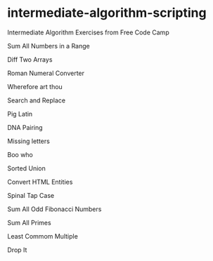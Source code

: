 # intermediate-algorithm-scripting
Intermediate Algorithm Exercises from Free Code Camp


Sum All Numbers in a Range

Diff Two Arrays 

Roman Numeral Converter

Wherefore art thou

Search and Replace

Pig Latin

DNA Pairing

Missing letters

Boo who

Sorted Union

Convert HTML Entities

Spinal Tap Case

Sum All Odd Fibonacci Numbers

Sum All Primes	

Least Commom Multiple

Drop It
